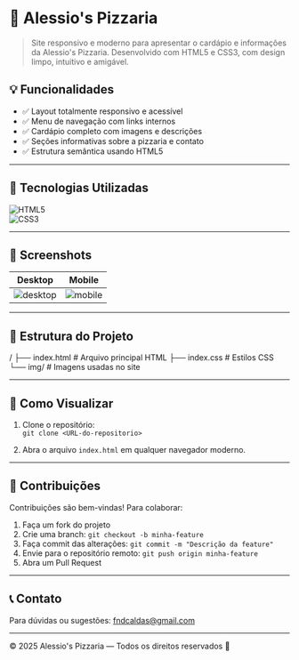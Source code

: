 # 🍕 Alessio's Pizzaria

> Site responsivo e moderno para apresentar o cardápio e informações da Alessio's Pizzaria. Desenvolvido com HTML5 e CSS3, com design limpo, intuitivo e amigável.

## 💡 Funcionalidades

- ✅ Layout totalmente responsivo e acessível  
- ✅ Menu de navegação com links internos  
- ✅ Cardápio completo com imagens e descrições  
- ✅ Seções informativas sobre a pizzaria e contato  
- ✅ Estrutura semântica usando HTML5  

---

## 🚀 Tecnologias Utilizadas

![HTML5](https://img.shields.io/badge/HTML5-E34F26?style=flat-square&logo=html5&logoColor=white)  
![CSS3](https://img.shields.io/badge/CSS3-1572B6?style=flat-square&logo=css3&logoColor=white)

---

## 📸 Screenshots

| Desktop | Mobile |
|---------|--------|
| ![desktop](print-desktop.png) | ![mobile]() |

---

## 📂 Estrutura do Projeto

/
├── index.html # Arquivo principal HTML
├── index.css # Estilos CSS
└── img/ # Imagens usadas no site


---

## 🚀 Como Visualizar

1. Clone o repositório:  
   `git clone <URL-do-repositorio>`

2. Abra o arquivo `index.html` em qualquer navegador moderno.

---

## 🤝 Contribuições

Contribuições são bem-vindas! Para colaborar:

1. Faça um fork do projeto  
2. Crie uma branch: `git checkout -b minha-feature`  
3. Faça commit das alterações: `git commit -m "Descrição da feature"`  
4. Envie para o repositório remoto: `git push origin minha-feature`  
5. Abra um Pull Request

---

## 📞 Contato

Para dúvidas ou sugestões: fndcaldas@gmail.com

---

© 2025 Alessio's Pizzaria — Todos os direitos reservados 🍕
